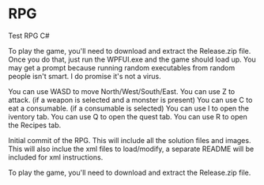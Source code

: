 # RPG
Test RPG C#

To play the game, you'll need to download and extract the Release.zip file.
Once you do that, just run the WPFUI.exe and the game should load up.  You may get a prompt because running random executables from random people isn't smart. I do promise it's not a virus.

You can use WASD to move North/West/South/East.
You can use Z to attack. (if a weapon is selected and a monster is present)
You can use C to eat a consumable. (if a consumable is selected)
You can use I to open the iventory tab.
You can use Q to open the quest tab.
You can use R to open the Recipes tab.

Initial commit of the RPG.  This will include all the solution files and images.  This will also inclue the xml files to load/modify, a separate README will be included for xml instructions.

To play the game, you'll need to download and extract the Release.zip file.
